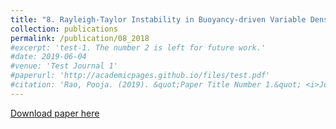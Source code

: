 ```yaml
---
title: "8. Rayleigh-Taylor Instability in Buoyancy-driven Variable Density Turbulence"
collection: publications
permalink: /publication/08_2018
#excerpt: 'test-1. The number 2 is left for future work.'
#date: 2019-06-04
#venue: 'Test Journal 1'
#paperurl: 'http://academicpages.github.io/files/test.pdf'
#citation: 'Rao, Pooja. (2019). &quot;Paper Title Number 1.&quot; <i>Journal 1</i>. 1(1).'
---
```

[Download paper here](https://wordery.com/london-mathematical-society-lecture-note-series-partcial-differential-equations-in-fluid-mechanics-series-number-452-charles-l-fefferman-9781108460965)

